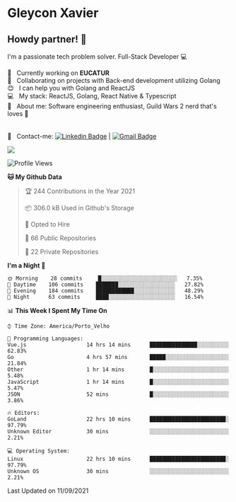 # Gleycon Xavier

## Howdy partner! 👋

I'm a passionate tech problem solver.
Full-Stack Developer :computer:

 :rocket:  &nbsp; Currently working on **EUCATUR**
 <br/> :purple_heart: &nbsp; Collaborating on projects with Back-end development utilizing Golang
 <br/> :blush: &nbsp; I can help you with Golang and ReactJS
 <br/> :computer: &nbsp; My stack: ReactJS, Golang, React Native & Typescript
 <br/> 💬  &nbsp; About me: Software engineering enthusiast, Guild Wars 2 nerd that's loves :apple:
 <br/>
 <br/>
 <br/> :email: &nbsp; Contact-me: [![Linkedin Badge](https://img.shields.io/badge/-GleyconXavier-blue?style=flat-square&logo=Linkedin&logoColor=white&link=https://www.linkedin.com/in/gleyconxavier/)](https://www.linkedin.com/in/gleyconxavier/) 
| 
[![Gmail Badge](https://img.shields.io/badge/-gleyconxcarlos@gmail.com-c14438?style=flat-square&logo=Gmail&logoColor=white&link=mailto:gleyconxcarlos@gmail.com)](mailto:gleyconxcarlos@gmail.com)

![](https://komarev.com/ghpvc/?username=gleyconxavier)

<!--START_SECTION:waka-->
![Profile Views](http://img.shields.io/badge/Profile%20Views-0-blue)

**🐱 My Github Data** 

> 🏆 244 Contributions in the Year 2021
 > 
> 📦 306.0 kB Used in Github's Storage 
 > 
> 💼 Opted to Hire
 > 
> 📜 66 Public Repositories 
 > 
> 🔑 22 Private Repositories  
 > 
**I'm a Night 🦉** 

```text
🌞 Morning    28 commits     █░░░░░░░░░░░░░░░░░░░░░░░░   7.35% 
🌆 Daytime    106 commits    ███████░░░░░░░░░░░░░░░░░░   27.82% 
🌃 Evening    184 commits    ████████████░░░░░░░░░░░░░   48.29% 
🌙 Night      63 commits     ████░░░░░░░░░░░░░░░░░░░░░   16.54%

```


📊 **This Week I Spent My Time On** 

```text
⌚︎ Time Zone: America/Porto_Velho

💬 Programming Languages: 
Vue.js                   14 hrs 14 mins      ███████████████░░░░░░░░░░   62.83% 
Go                       4 hrs 57 mins       █████░░░░░░░░░░░░░░░░░░░░   21.84% 
Other                    1 hr 14 mins        █░░░░░░░░░░░░░░░░░░░░░░░░   5.48% 
JavaScript               1 hr 14 mins        █░░░░░░░░░░░░░░░░░░░░░░░░   5.47% 
JSON                     52 mins             █░░░░░░░░░░░░░░░░░░░░░░░░   3.86%

🔥 Editors: 
GoLand                   22 hrs 10 mins      ████████████████████████░   97.79% 
Unknown Editor           30 mins             ░░░░░░░░░░░░░░░░░░░░░░░░░   2.21%

💻 Operating System: 
Linux                    22 hrs 10 mins      ████████████████████████░   97.79% 
Unknown OS               30 mins             ░░░░░░░░░░░░░░░░░░░░░░░░░   2.21%

```


 Last Updated on 11/09/2021
<!--END_SECTION:waka-->
